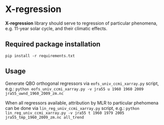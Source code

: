 # X-regression

**X-regression** library should serve to regression of particular phenomena, e.g. 11-year solar cycle, and their climatic effects.

## Required package installation
`pip install -r requirements.txt`

## Usage
Generate QBO orthogonal regressors via `eofs_univ_ccmi_xarray.py` script, e.g.:
`python eofs_univ_ccmi_xarray.py -v jra55 u 1960 1960 2009 jra55_uwnd_1960_2009_zm.nc`

When all regressors available, attribution by MLR to particular phehomena can be done  via `lin_reg_univ_ccmi_xarray.py` script, e.g.:
`python lin_reg_univ_ccmi_xarray.py -v jra55 t 1960 1979 2005 jra55_tmp_1960_2009_zm.nc all_trend`



